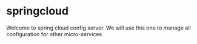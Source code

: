# springcloud
Welcome to spring cloud config server.
We will use this one to manage all configuration for other micro-services
